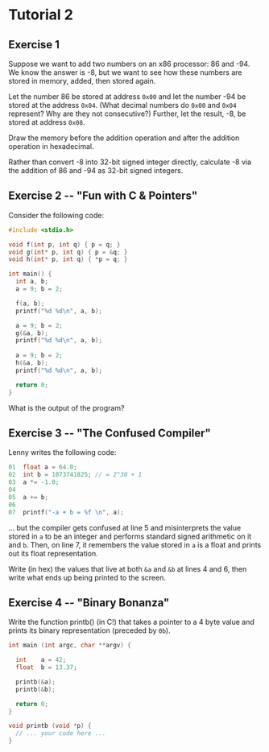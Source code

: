 Tutorial 2
==========


Exercise 1
-----

Suppose we want to add two numbers on an x86 processor: 86 and -94. We know the answer is -8, but we want to see how these numbers are stored in memory, added, then stored again. 

Let the number 86 be stored at address `0x00` and let the number -94 be stored at the address `0x04`. (What decimal numbers do `0x00` and `0x04` represent? Why are they not consecutive?) Further, let the result, -8, be stored at address `0x08`. 

Draw the memory before the addition operation and after the addition operation in hexadecimal. 

Rather than convert -8 into 32-bit signed integer directly, calculate -8 via the addition of 86 and -94 as 32-bit signed integers.



Exercise 2 -- "Fun with C & Pointers"
-----

Consider the following code:

```c
#include <stdio.h>

void f(int p, int q) { p = q; } 
void g(int* p, int q) { p = &q; } 
void h(int* p, int q) { *p = q; } 

int main() { 
  int a, b; 
  a = 9; b = 2; 

  f(a, b); 
  printf("%d %d\n", a, b); 

  a = 9; b = 2; 
  g(&a, b); 
  printf("%d %d\n", a, b); 
 
  a = 9; b = 2; 
  h(&a, b); 
  printf("%d %d\n", a, b); 

  return 0; 
}
```

What is the output of the program?



Exercise 3 -- "The Confused Compiler"
-----


Lenny writes the following code:

```c
01  float a = 64.0;
02  int b = 1073741825; // = 2^30 + 1
03  a *= -1.0;
04  
05  a += b;
06  
07  printf("-a + b = %f \n", a);
```

... but the compiler gets confused at line 5 and misinterprets the value stored in `a` to be an integer and performs standard signed arithmetic on it and `b`. Then, on line 7, it remembers the value stored in `a` is a float and prints out its float representation.

Write (in hex) the values that live at both `&a` and `&b` at lines 4 and 6, then write what ends up being printed to the screen.


Exercise 4 -- "Binary Bonanza"
-----

Write the function printb() (in C!) that takes a pointer to a 4 byte value and prints its binary representation (preceded by `0b`). 

```c
int main (int argc, char **argv) {

  int    a = 42;
  float  b = 13.37;

  printb(&a);
  printb(&b);

  return 0;
}

void printb (void *p) {
  // ... your code here ...
}
```















